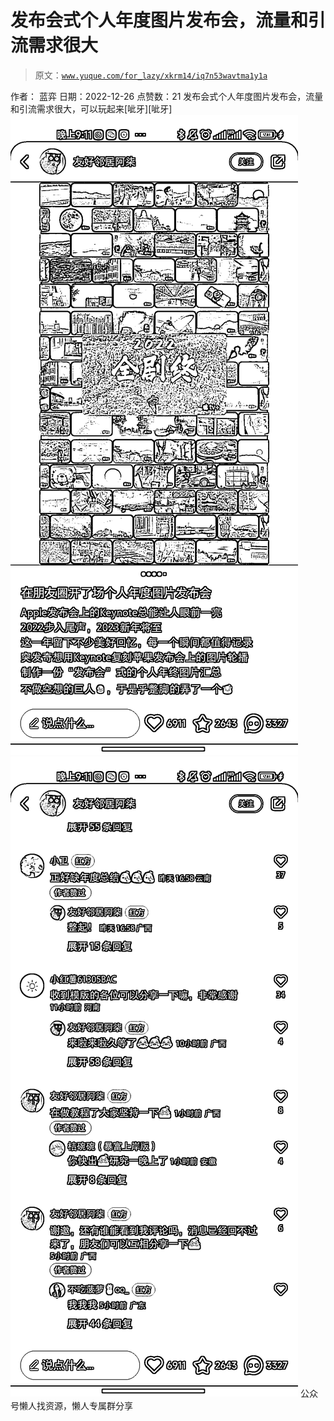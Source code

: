 # 发布会式个人年度图片发布会，流量和引流需求很大

> 原文：[`www.yuque.com/for_lazy/xkrm14/iq7n53wavtma1y1a`](https://www.yuque.com/for_lazy/xkrm14/iq7n53wavtma1y1a)

<ne-p id="u64ef53e0" data-lake-id="u64ef53e0"><ne-text id="ua69b4c46">作者： 蓝弈</ne-text></ne-p> <ne-p id="u8896a419" data-lake-id="u8896a419"><ne-text id="uaf9c5c33">日期：2022-12-26</ne-text></ne-p> <ne-p id="u9389b765" data-lake-id="u9389b765"><ne-text id="ue0a1c26d">点赞数：</ne-text><ne-text id="uf8db16cf" ne-bold="true">21</ne-text></ne-p> <ne-hole id="u06383c83" data-lake-id="u06383c83"><ne-card data-card-name="hr" data-card-type="block" id="SMT34" data-event-boundary="card"><ne-p id="uf311653f" data-lake-id="uf311653f"><ne-text id="uacf85e8d">发布会式个人年度图片发布会，流量和引流需求很大，可以玩起来[呲牙][呲牙]</ne-text></ne-p> <ne-p id="u9d109e0c" data-lake-id="u9d109e0c"><ne-card data-card-name="image" data-card-type="inline" id="pgRKQ" data-event-boundary="card">![](img/608c00a97e06f0eb4719d90cebd11ded.png)</ne-card></ne-p> <ne-p id="u2ff8f7b6" data-lake-id="u2ff8f7b6"><ne-card data-card-name="image" data-card-type="inline" id="GEJo8" data-event-boundary="card">![](img/f3092dbff221c9ca5e261714d659e460.png)</ne-card></ne-p> <ne-hole id="u94debd83" data-lake-id="u94debd83"><ne-card data-card-name="hr" data-card-type="block" id="YWBwI" data-event-boundary="card"><ne-p id="u9f6d822d" data-lake-id="u9f6d822d"><ne-text id="u872eec72">公众号懒人找资源，懒人专属群分享</ne-text></ne-p></ne-card></ne-hole></ne-card></ne-hole>